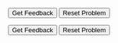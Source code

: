 <div id="sortableTrash" class="sortable-code"></div> 
<div id="sortable" class="sortable-code"></div> 
<div style="clear:both;"></div> 
<p> 
    <input id="feedbackLink" value="Get Feedback" type="button" /> 
    <input id="newInstanceLink" value="Reset Problem" type="button" /> 
</p> 
<script type="text/javascript"> 
(function(){
  var initial = "s=0\n" +
    "for i in range(2):\n" +
    "	s=s+i\n" +
    "print(s)";
  var parsonsPuzzle = new ParsonsWidget({
    "sortableId": "sortable",
    "max_wrong_lines": 10,
    "grader": ParsonsWidget._graders.LineBasedGrader,
    "exec_limit": 2500,
    "can_indent": true,
    "x_indent": 50,
    "lang": "en"
  });
  parsonsPuzzle.init(initial);
  parsonsPuzzle.shuffleLines();
  $("#newInstanceLink").click(function(event){ 
      event.preventDefault(); 
      parsonsPuzzle.shuffleLines(); 
  }); 
  $("#feedbackLink").click(function(event){ 
      event.preventDefault(); 
      parsonsPuzzle.getFeedback(); 
  }); 
})(); 
</script>



<div id="nnn-sortableTrash" class="sortable-code"></div> 
<div id="nnn-sortable" class="sortable-code"></div> 
<div style="clear:both;"></div> 
<p> 
    <input id="nnn-feedbackLink" value="Get Feedback" type="button" /> 
    <input id="nnn-newInstanceLink" value="Reset Problem" type="button" /> 
</p> 
<script type="text/javascript"> 
(function(){
  var initial = "s=0\n" +
    "for i in range(2):\n" +
    "	s=s+i\n" +
    "print(s)";
  var parsonsPuzzle = new ParsonsWidget({
    "sortableId": "nnn-sortable",
    "max_wrong_lines": 10,
    "grader": ParsonsWidget._graders.LineBasedGrader,
    "exec_limit": 2500,
    "can_indent": true,
    "x_indent": 50,
    "lang": "en"
  });
  parsonsPuzzle.init(initial);
  parsonsPuzzle.shuffleLines();
  $("#nnn-newInstanceLink").click(function(event){ 
      event.preventDefault(); 
      parsonsPuzzle.shuffleLines(); 
  }); 
  $("#nnn-feedbackLink").click(function(event){ 
      event.preventDefault(); 
      parsonsPuzzle.getFeedback(); 
  }); 
})(); 
</script>
